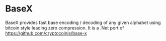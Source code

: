 # BaseX

BaseX provides fast base encoding / decoding of any given alphabet using
bitcoin style leading zero compression. It is a .Net port of
https://github.com/cryptocoinjs/base-x
